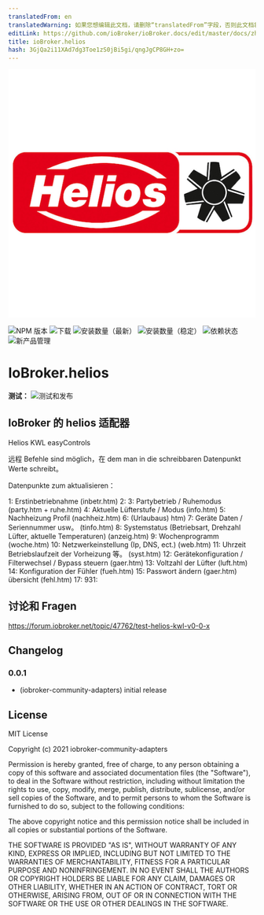 ```yaml
---
translatedFrom: en
translatedWarning: 如果您想编辑此文档，请删除“translatedFrom”字段，否则此文档将再次自动翻译
editLink: https://github.com/ioBroker/ioBroker.docs/edit/master/docs/zh-cn/adapterref/iobroker.helios/README.md
title: ioBroker.helios
hash: 3GjQa2i11XAd7dg3Toe1zS0jBi5gi/qngJgCP8GH+zo=
---
```

![标识](../../../en/adapterref/iobroker.helios/admin/helios.png)

![NPM 版本](https://img.shields.io/npm/v/iobroker.helios.svg)
![下载](https://img.shields.io/npm/dm/iobroker.helios.svg)
![安装数量（最新）](https://iobroker.live/badges/helios-installed.svg)
![安装数量（稳定）](https://iobroker.live/badges/helios-stable.svg)
![依赖状态](https://img.shields.io/david/iobroker-community-adapters/iobroker.helios.svg)
![新产品管理](https://nodei.co/npm/iobroker.helios.png?downloads=true)

# IoBroker.helios
**测试：** ![测试和发布](https://github.com/iobroker-community-adapters/ioBroker.helios/workflows/Test%20and%20Release/badge.svg)

## IoBroker 的 helios 适配器
Helios KWL easyControls

远程 Befehle sind möglich，在 dem man in die schreibbaren Datenpunkt Werte schreibt。

Datenpunkte zum aktualisieren：

1: Erstinbetriebnahme (inbetr.htm) 2: 3: Partybetrieb / Ruhemodus (party.htm + ruhe.htm) 4: Aktuelle Lüfterstufe / Modus (info.htm) 5: Nachheizung Profil (nachheiz.htm) 6: (Urlaubaus) htm) 7: Geräte Daten / Seriennummer usw。 (tinfo.htm) 8: Systemstatus (Betriebsart, Drehzahl Lüfter, aktuelle Temperaturen) (anzeig.htm) 9: Wochenprogramm (woche.htm) 10: Netzwerkeinstellung (Ip, DNS, ect.) (web.htm) 11: Uhrzeit Betriebslaufzeit der Vorheizung 等。 (syst.htm) 12: Gerätekonfiguration / Filterwechsel / Bypass steuern (gaer.htm) 13: Voltzahl der Lüfter (luft.htm) 14: Konfiguration der Fühler (fueh.htm) 15: Passwort ändern (gaer.htm) übersicht (fehl.htm) 17: 931:

## 讨论和 Fragen
https://forum.iobroker.net/topic/47762/test-helios-kwl-v0-0-x

## Changelog

### 0.0.1
* (iobroker-community-adapters) initial release

## License
MIT License

Copyright (c) 2021 iobroker-community-adapters

Permission is hereby granted, free of charge, to any person obtaining a copy
of this software and associated documentation files (the "Software"), to deal
in the Software without restriction, including without limitation the rights
to use, copy, modify, merge, publish, distribute, sublicense, and/or sell
copies of the Software, and to permit persons to whom the Software is
furnished to do so, subject to the following conditions:

The above copyright notice and this permission notice shall be included in all
copies or substantial portions of the Software.

THE SOFTWARE IS PROVIDED "AS IS", WITHOUT WARRANTY OF ANY KIND, EXPRESS OR
IMPLIED, INCLUDING BUT NOT LIMITED TO THE WARRANTIES OF MERCHANTABILITY,
FITNESS FOR A PARTICULAR PURPOSE AND NONINFRINGEMENT. IN NO EVENT SHALL THE
AUTHORS OR COPYRIGHT HOLDERS BE LIABLE FOR ANY CLAIM, DAMAGES OR OTHER
LIABILITY, WHETHER IN AN ACTION OF CONTRACT, TORT OR OTHERWISE, ARISING FROM,
OUT OF OR IN CONNECTION WITH THE SOFTWARE OR THE USE OR OTHER DEALINGS IN THE
SOFTWARE.